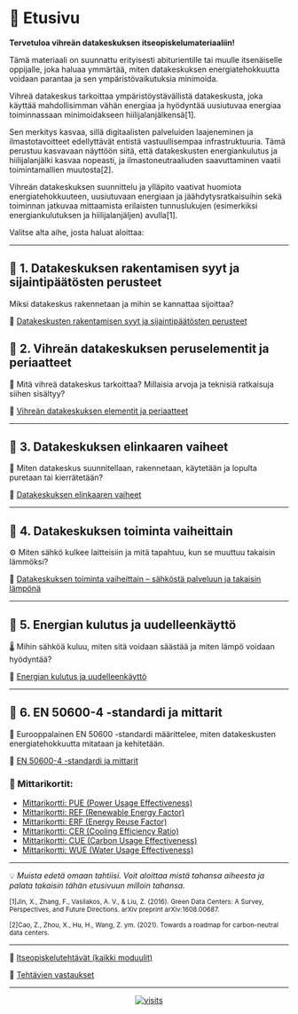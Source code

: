 
# 📘 Etusivu

**Tervetuloa vihreän datakeskuksen itseopiskelumateriaaliin!**

Tämä materiaali on suunnattu erityisesti abiturientille tai muulle itsenäiselle oppijalle, joka haluaa ymmärtää, miten datakeskuksen energiatehokkuutta voidaan parantaa ja sen ympäristövaikutuksia minimoida. 

Vihreä datakeskus tarkoittaa ympäristöystävällistä datakeskusta, joka käyttää mahdollisimman vähän energiaa ja hyödyntää uusiutuvaa energiaa toiminnassaan minimoidakseen
hiilijalanjälkensä[1].

Sen merkitys kasvaa, sillä digitaalisten palveluiden laajeneminen ja ilmastotavoitteet edellyttävät entistä vastuullisempaa infrastruktuuria. Tämä perustuu kasvavaan näyttöön siitä, että datakeskusten energiankulutus ja hiilijalanjälki kasvaa nopeasti, ja ilmastoneutraaliuden saavuttaminen vaatii toimintamallien muutosta[2].

Vihreän datakeskuksen suunnittelu ja ylläpito vaativat huomiota energiatehokkuuteen, uusiutuvaan energiaan ja jäähdytysratkaisuihin sekä toiminnan jatkuvaa mittaamista erilaisten tunnuslukujen (esimerkiksi energiankulutuksen ja hiilijalanjäljen) avulla[1].

Valitse alta aihe, josta haluat aloittaa:

---

## 🔹 1. Datakeskuksen rakentamisen syyt ja sijaintipäätösten perusteet  
Miksi datakeskus rakennetaan ja mihin se kannattaa sijoittaa?

📄 [Datakeskusten rakentamisen syyt ja sijaintipäätösten perusteet](datakeskusten-rakentamisen-syyt-ja-sijaintipäätösten-perusteet.md)
  

## 🔹 2. Vihreän datakeskuksen peruselementit ja periaatteet  
🧩 Mitä vihreä datakeskus tarkoittaa? Millaisia arvoja ja teknisiä ratkaisuja siihen sisältyy?

📄 [Vihreän datakeskuksen elementit ja periaatteet](vihrean-datakeskuksen-elementit-ja-perusperiaatteet.md)

---

## 🔹 3. Datakeskuksen elinkaaren vaiheet  
🔁 Miten datakeskus suunnitellaan, rakennetaan, käytetään ja lopulta puretaan tai kierrätetään?

📄 [Datakeskuksen elinkaaren vaiheet](datakeskuksen-elinkaari.md)

---

## 🔹 4. Datakeskuksen toiminta vaiheittain  
⚙️ Miten sähkö kulkee laitteisiin ja mitä tapahtuu, kun se muuttuu takaisin lämmöksi?

📄 [Datakeskuksen toiminta vaiheittain – sähköstä palveluun ja takaisin lämpönä](datakeskus-toimintavaiheittain.md)

---

## 🔹 5. Energian kulutus ja uudelleenkäyttö  
🌡️ Mihin sähköä kuluu, miten sitä voidaan säästää ja miten lämpö voidaan hyödyntää?

📄 [Energian kulutus ja uudelleenkäyttö](Energian-kulutus-ja-uudelleenkäyttö.md)

---

## 🔹 6. EN 50600-4 -standardi ja mittarit  
📐 Eurooppalainen EN 50600 -standardi määrittelee, miten datakeskusten energiatehokkuutta mitataan ja kehitetään.

📄 [EN 50600-4 -standardi ja mittarit](EN-50600-4-standardi-ja-mittarit.md)

### 🔸 Mittarikortit:

- [Mittarikortti: PUE (Power Usage Effectiveness)](Mittarikortti_EN50600_4-2_PUE.md)  
- [Mittarikortti: REF (Renewable Energy Factor)](Mittarikortti_EN50600_4-3_REF.md)  
- [Mittarikortti: ERF (Energy Reuse Factor)](Mittarikortti_EN50600_4-6_ERF.md)  
- [Mittarikortti: CER (Cooling Efficiency Ratio)](Mittarikortti_EN50600-4-7-CER.md)  
- [Mittarikortti: CUE (Carbon Usage Effectiveness)](Mittarikortti_EN50600-4-8-CUE.md)  
- [Mittarikortti: WUE (Water Usage Effectiveness)](Mittarikortti_EN50600-4-9-WUE.md)

---

💡 *Muista edetä omaan tahtiisi. Voit aloittaa mistä tahansa aiheesta ja palata takaisin tähän etusivuun milloin tahansa.*

<sub>[1]Jin, X., Zhang, F., Vasilakos, A. V., & Liu, Z. (2016). Green Data Centers: A Survey, Perspectives, and Future Directions. arXiv preprint arXiv:1608.00687.

<sub>[2]Cao, Z., Zhou, X., Hu, H., Wang, Z. ym. (2021). Towards a roadmap for carbon-neutral data centers. 


---

📄 [Itseopiskelutehtävät (kaikki moduulit)](tehtavat.md)





📄 [Tehtävien vastaukset](tehtavat_vastaukset.md)


---

<p align="center">
  <a href="https://hits.sh/github.com/kopja3/green_DC/">
    <img alt="visits" src="https://hits.sh/github.com/kopja3/green_DC.svg?style=flat-square&label=visits">
  </a>
</p>


